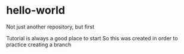 # hello-world
Not just another repository, but first

Tutorial is always a good place to start
So this was created in order to practice creating a branch
